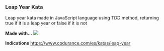 ### Leap Year Kata
Leap year kata made in JavaScript language using TDD method, returning true if it is a leap year or false if it is not

**Made with...**
 <img src="https://skillicons.dev/icons?i=javascript,jest" />

**Indications**
https://www.codurance.com/es/katas/leap-year
